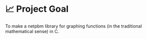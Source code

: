 # :chart_with_upwards_trend: Project Goal
To make a netpbm library for graphing functions (in the traditional mathematical
sense) in C.
